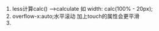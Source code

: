 1.  less计算calc()   -->calculate
    如 width: calc(100% - 20px);
2. overflow-x:auto;水平滚动   加上touch的属性会更平滑
3.
